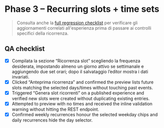 # Phase 3 – Recurring slots + time sets

> Consulta anche la [full regression checklist](./full-regression.md) per verificare gli
> aggiornamenti correlati all'esperienza prima di passare ai controlli specifici della
> ricorrenza.

## QA checklist

- [x] Compilata la sezione “Ricorrenza slot” scegliendo la frequenza desiderata, impostando almeno un giorno attivo se settimanale e aggiungendo due set orari; dopo il salvataggio l’editor mostra i dati invariati.
- [x] Clicked “Anteprima ricorrenza” and confirmed the preview lists future slots matching the selected days/times without touching past events.
- [x] Triggered “Genera slot ricorrenti” on a published experience and verified new slots were created without duplicating existing entries.
- [x] Attempted to preview with no times and received the inline validation warning without hitting the REST endpoint.
- [x] Confirmed weekly recurrences honour the selected weekday chips and daily recurrences hide the day selector.
